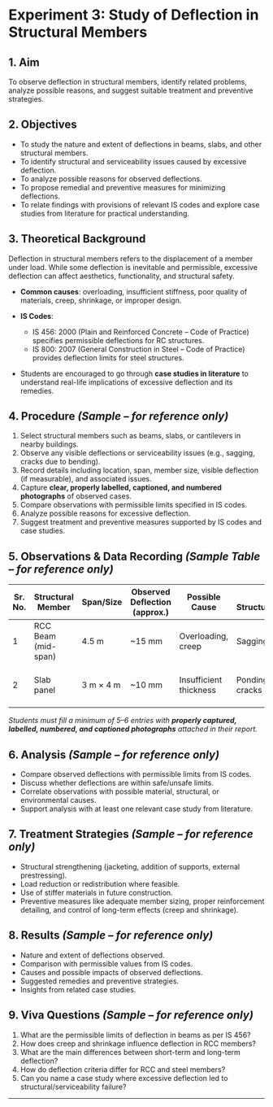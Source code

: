 # Experiment 3: Study of Deflection in Structural Members

## 1. Aim

To observe deflection in structural members, identify related problems, analyze possible reasons, and suggest suitable treatment and preventive strategies.

## 2. Objectives

* To study the nature and extent of deflections in beams, slabs, and other structural members.
* To identify structural and serviceability issues caused by excessive deflection.
* To analyze possible reasons for observed deflections.
* To propose remedial and preventive measures for minimizing deflections.
* To relate findings with provisions of relevant IS codes and explore case studies from literature for practical understanding.

## 3. Theoretical Background

Deflection in structural members refers to the displacement of a member under load. While some deflection is inevitable and permissible, excessive deflection can affect aesthetics, functionality, and structural safety.

* **Common causes**: overloading, insufficient stiffness, poor quality of materials, creep, shrinkage, or improper design.
* **IS Codes**:

  * IS 456: 2000 (Plain and Reinforced Concrete – Code of Practice) specifies permissible deflections for RC structures.
  * IS 800: 2007 (General Construction in Steel – Code of Practice) provides deflection limits for steel structures.
* Students are encouraged to go through **case studies in literature** to understand real-life implications of excessive deflection and its remedies.

## 4. Procedure *(Sample – for reference only)*

1. Select structural members such as beams, slabs, or cantilevers in nearby buildings.
2. Observe any visible deflections or serviceability issues (e.g., sagging, cracks due to bending).
3. Record details including location, span, member size, visible deflection (if measurable), and associated issues.
4. Capture **clear, properly labelled, captioned, and numbered photographs** of observed cases.
5. Compare observations with permissible limits specified in IS codes.
6. Analyze possible reasons for excessive deflection.
7. Suggest treatment and preventive measures supported by IS codes and case studies.

## 5. Observations & Data Recording *(Sample Table – for reference only)*

| Sr. No. | Structural Member   | Span/Size | Observed Deflection (approx.) | Possible Cause         | Effect on Structure/Serviceability | Suggested Remedy                             |
| ------- | ------------------- | --------- | ----------------------------- | ---------------------- | ---------------------------------- | -------------------------------------------- |
| 1       | RCC Beam (mid-span) | 4.5 m     | \~15 mm                       | Overloading, creep     | Sagging, plaster cracks            | External prestressing, section strengthening |
| 2       | Slab panel          | 3 m × 4 m | \~10 mm                       | Insufficient thickness | Ponding of water, tile cracks      | Increase slab depth (future), add topping    |

*Students must fill a minimum of 5–6 entries with **properly captured, labelled, numbered, and captioned photographs** attached in their report.*

## 6. Analysis *(Sample – for reference only)*

* Compare observed deflections with permissible limits from IS codes.
* Discuss whether deflections are within safe/unsafe limits.
* Correlate observations with possible material, structural, or environmental causes.
* Support analysis with at least one relevant case study from literature.

## 7. Treatment Strategies *(Sample – for reference only)*

* Structural strengthening (jacketing, addition of supports, external prestressing).
* Load reduction or redistribution where feasible.
* Use of stiffer materials in future construction.
* Preventive measures like adequate member sizing, proper reinforcement detailing, and control of long-term effects (creep and shrinkage).

## 8. Results *(Sample – for reference only)*

* Nature and extent of deflections observed.
* Comparison with permissible values from IS codes.
* Causes and possible impacts of observed deflections.
* Suggested remedies and preventive strategies.
* Insights from related case studies.

## 9. Viva Questions *(Sample – for reference only)*

1. What are the permissible limits of deflection in beams as per IS 456?
2. How does creep and shrinkage influence deflection in RCC members?
3. What are the main differences between short-term and long-term deflection?
4. How do deflection criteria differ for RCC and steel members?
5. Can you name a case study where excessive deflection led to structural/serviceability failure?

---
